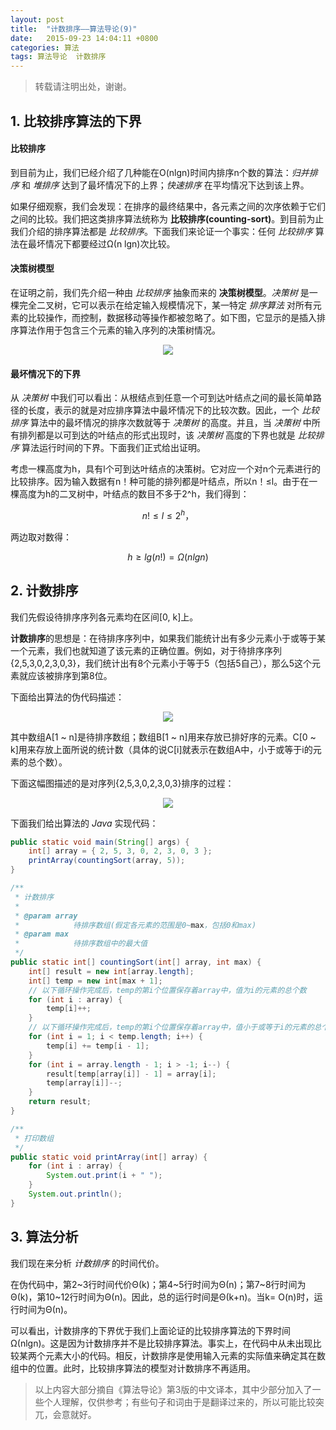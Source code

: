 ```yaml
---
layout: post
title:  "计数排序——算法导论(9)"
date:   2015-09-23 14:04:11 +0800
categories: 算法
tags: 算法导论  计数排序
---
```


> 转载请注明出处，谢谢。

## 1. 比较排序算法的下界

#### 比较排序

到目前为止，我们已经介绍了几种能在O(nlgn)时间内排序n个数的算法：*归并排序* 和 *堆排序* 达到了最坏情况下的上界；*快速排序* 在平均情况下达到该上界。

如果仔细观察，我们会发现：在排序的最终结果中，各元素之间的次序依赖于它们之间的比较。我们把这类排序算法统称为 **比较排序(counting-sort)**。到目前为止我们介绍的排序算法都是 *比较排序*。下面我们来论证一个事实：任何 *比较排序* 算法在最坏情况下都要经过Ω(n lgn)次比较。

#### 决策树模型

在证明之前，我们先介绍一种由 *比较排序* 抽象而来的 **决策树模型**。*决策树* 是一棵完全二叉树，它可以表示在给定输入规模情况下，某一特定 *排序算法* 对所有元素的比较操作，而控制，数据移动等操作都被忽略了。如下图，它显示的是插入排序算法作用于包含三个元素的输入序列的决策树情况。

<p>
	<center>
    	<img src="http://images2015.cnblogs.com/blog/634705/201509/634705-20150923171335209-1540387583.png"/>
    </center>
</p>

#### 最坏情况下的下界

从 *决策树* 中我们可以看出：从根结点到任意一个可到达叶结点之间的最长简单路径的长度，表示的就是对应排序算法中最坏情况下的比较次数。因此，一个 *比较排序* 算法中的最坏情况的排序次数就等于 *决策树* 的高度。并且，当 *决策树* 中所有排列都是以可到达的叶结点的形式出现时，该 *决策树* 高度的下界也就是 *比较排序* 算法运行时间的下界。下面我们正式给出证明。

考虑一棵高度为h，具有l个可到达叶结点的决策树。它对应一个对n个元素进行的比较排序。因为输入数据有n！种可能的排列都是叶结点，所以n！≤l。由于在一棵高度为h的二叉树中，叶结点的数目不多于2^h，我们得到：

$$
n! ≤ l ≤ 2^h，
$$

两边取对数得：

$$
h ≥ lg(n!) = Ω(nlgn)
$$

## 2. 计数排序

我们先假设待排序序列各元素均在区间[0, k]上。

**计数排序**的思想是：在待排序序列中，如果我们能统计出有多少元素小于或等于某一个元素，我们也就知道了该元素的正确位置。例如，对于待排序序列{2,5,3,0,2,3,0,3}，我们统计出有8个元素小于等于5（包括5自己），那么5这个元素就应该被排序到第8位。

下面给出算法的伪代码描述：

<p>
	<center>
    	<img src="http://images2015.cnblogs.com/blog/634705/201509/634705-20150923171338225-118219850.png"/>
    </center>
</p>

其中数组A[1 ~ n]是待排序数组；数组B[1 ~ n]用来存放已排好序的元素。C[0 ~ k]用来存放上面所说的统计数（具体的说C[i]就表示在数组A中，小于或等于i的元素的总个数）。

下面这幅图描述的是对序列{2,5,3,0,2,3,0,3}排序的过程：

<p>
	<center>
    	<img src="http://images2015.cnblogs.com/blog/634705/201509/634705-20150923171339975-2014808993.png"/>
    </center>
</p>

下面我们给出算法的 *Java* 实现代码：

```Java
public static void main(String[] args) {
    int[] array = { 2, 5, 3, 0, 2, 3, 0, 3 };
    printArray(countingSort(array, 5));
}

/**
 * 计数排序
 *
 * @param array
 *            待排序数组(假定各元素的范围是0~max，包括0和max)
 * @param max
 *            待排序数组中的最大值
 */
public static int[] countingSort(int[] array, int max) {
    int[] result = new int[array.length];
    int[] temp = new int[max + 1];
    // 以下循环操作完成后，temp的第i个位置保存着array中，值为i的元素的总个数
    for (int i : array) {
        temp[i]++;
    }
    // 以下循环操作完成后，temp的第i个位置保存着array中，值小于或等于i的元素的总个数
    for (int i = 1; i < temp.length; i++) {
        temp[i] += temp[i - 1];
    }
    for (int i = array.length - 1; i > -1; i--) {
        result[temp[array[i]] - 1] = array[i];
        temp[array[i]]--;
    }
    return result;
}

/**
 * 打印数组
 */
public static void printArray(int[] array) {
    for (int i : array) {
        System.out.print(i + " ");
    }
    System.out.println();
}
```

## 3. 算法分析

我们现在来分析 *计数排序* 的时间代价。

在伪代码中，第2~3行时间代价Θ(k)；第4~5行时间为Θ(n)；第7~8行时间为Θ(k)，第10~12行时间为Θ(n)。因此，总的运行时间是Θ(k+n)。当k= O(n)时，运行时间为Θ(n)。

可以看出，计数排序的下界优于我们上面论证的比较排序算法的下界时间Ω(nlgn)。这是因为计数排序并不是比较排序算法。事实上，在代码中从未出现比较某两个元素大小的代码。相反，计数排序是使用输入元素的实际值来确定其在数组中的位置。此时，比较排序算法的模型对计数排序不再适用。

> 以上内容大部分摘自《算法导论》第3版的中文译本，其中少部分加入了一些个人理解，仅供参考；有些句子和词由于是翻译过来的，所以可能比较突兀，会意就好。
